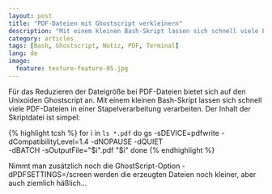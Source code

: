```yaml
---
layout: post
title: "PDF-Dateien mit Ghostscript verkleinern"
description: "Mit einem kleinen Bash-Skript lassen sich schnell viele PDF-Dateien verarbeiten"
category: articles
tags: [Bash, Ghostscript, Notiz, PDF, Terminal]
lang: de
image:
  feature: texture-feature-05.jpg
---
```


Für das Reduzieren der Dateigröße bei PDF-Dateien bietet sich auf den Unixoiden Ghostscript an. Mit einem kleinen Bash-Skript lassen sich schnell viele PDF-Dateien in einer Stapelverarbeitung verarbeiten. Der Inhalt der Skriptdatei ist simpel:

{% highlight tcsh %}
for i in `ls *.pdf`
do
gs -sDEVICE=pdfwrite -dCompatibilityLevel=1.4 -dNOPAUSE -dQUIET \
-dBATCH -sOutputFile="$i".pdf "$i"
done
{% endhighlight %}

Nimmt man zusätzlich noch die GhostScript-Option -dPDFSETTINGS=/screen werden die erzeugten Dateien noch kleiner, aber auch ziemlich häßlich…
